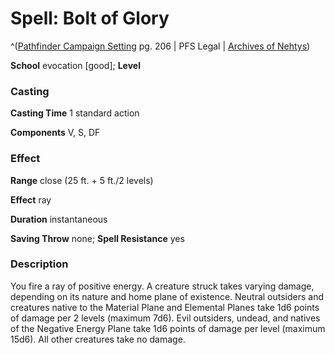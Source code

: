 # Spell: Bolt of Glory

^([Pathfinder Campaign Setting][ss-bolt-of-glory] pg. 206 | PFS Legal | [Archives of Nehtys][sn-bolt-of-glory])

**School** evocation [good]; **Level** 

### Casting

**Casting Time** 1 standard action  

**Components** V, S, DF

### Effect

**Range** close (25 ft. + 5 ft./2 levels)  

**Effect** ray  

**Duration** instantaneous  

**Saving Throw** none; **Spell Resistance** yes

### Description

You fire a ray of positive energy. A creature struck takes varying damage, depending on its nature and home plane of existence. Neutral outsiders and creatures native to the Material Plane and Elemental Planes take 1d6 points of damage per 2 levels (maximum 7d6). Evil outsiders, undead, and natives of the Negative Energy Plane take 1d6 points of damage per level (maximum 15d6). All other creatures take no damage.

[ss-bolt-of-glory]: http://paizo.com/store/downloads/p
[sn-bolt-of-glory]: http://www.archivesofnethys.com/SpellDisplay.aspx?ItemName=Bolt%20of%20Glory